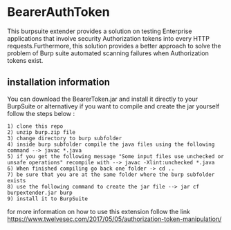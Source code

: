 # BearerAuthToken

This burpsuite extender provides a solution on testing Enterprise applications that involve security Authorization tokens into every HTTP requests.Furthermore, this solution provides a better approach to solve the problem of Burp suite automated scanning failures when Authorization tokens exist.

## installation information  

You can download the BearerToken.jar and install it directly to your BurpSuite or alternativey if you want to compile and create the jar yourself follow the steps below : 

~~~~~~~~~~~~~~~~~~~~~~~~~~~~~~~~~~~~~~~~~~
1) clone this repo 
2) unzip burp.zip file 
3) change directory to burp subfolder 
4) inside burp subfolder compile the java files using the following command --> javac *.java 
5) if you get the following message "Some input files use unchecked or unsafe operations" recompile with --> javac -Xlint:unchecked *.java
6) When finished compiling go back one folder -> cd .. 
7) be sure that you are at the same folder where the burp subfolder exists
8) use the following command to create the jar file --> jar cf burpextender.jar burp 
9) install it to BurpSuite 
~~~~~~~~~~~~~~~~~~~~~~~~~~~~~~~~~~~~~~~~~~

for more information on how to use this extension follow the link https://www.twelvesec.com/2017/05/05/authorization-token-manipulation/
